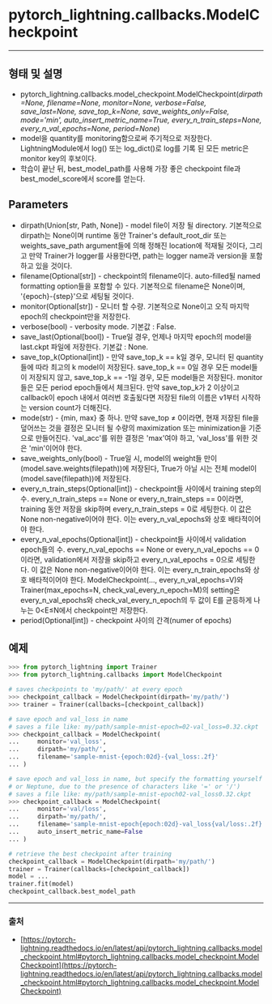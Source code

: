 # pytorch_lightning.callbacks.ModelCheckpoint
---
## 형태 및 설명
- pytorch_lightning.callbacks.model_checkpoint.ModelCheckpoint(*dirpath=None, filename=None, monitor=None, verbose=False, save_last=None, save_top_k=None, save_weights_only=False, mode='min', auto_insert_metric_name=True, every_n_train_steps=None, every_n_val_epochs=None, period=None*)
- model을 quantity를 monitoring함으로써 주기적으로 저장한다. LightningModule에서 log() 또는 log_dict()로 log를 기록 된 모든 metric은 monitor key의 후보이다.
- 학습이 끝난 뒤, best_model_path를 사용해 가장 좋은 checkpoint file과 best_model_score에서 score를 얻는다.

## Parameters

- dirpath(Union[str, Path, None]) - model file이 저장 될 directory. 기본적으로 dirpath는 None이며 runtime 동안 Trainer's default_root_dir 또는 weights_save_path argument들에 의해 정해진 location에 적재될 것이다, 그리고 만약 Trainer가 logger를 사용한다면, path는 logger name과 version을 포함하고 있을 것이다.
- filename(Optional[str]) - checkpoint의 filename이다. auto-filled될 named formatting option들을 포함할 수 있다. 기본적으로 filename은 None이며, '{epoch}-{step}'으로 세팅될 것이다.
- monitor(Optional[str]) - 모니터 할 수량. 기본적으로 None이고 오직 마지막 epoch의 checkpoint만을 저장한다.
- verbose(bool) - verbosity mode. 기본값 : False.
- save_last(Optional[bool]) - True일 경우, 언제나 마지막 epoch의 model을 last.ckpt 파일에 저장한다. 기본값 : None.
- save_top_k(Optional[int]) - 만약 save_top_k == k일 경우, 모니터 된 quantity들에 따라 최고의 k model이 저장된다. save_top_k == 0일 경우 모든 model들이 저장되지 않고, save_top_k == -1일 경우, 모든 model들은 저장된다. monitor들은 모든 period epoch들에서 체크된다. 만약 save_top_k가 2 이상이고 callback이 epoch 내에서 여러번 호출됬다면 저장된 file의 이름은 v1부터 시작하는 version count가 더해진다.
- mode(str) - {min, max} 중 하나. 만약 save_top ≠ 0이라면, 현재 저장된 file을 덮어쓰는 것을 결정은 모니터 될 수량의 maximization 또는 minimization을 기준으로 만들어진다. 'val_acc'를 위한 결정은 'max'여야 하고, 'val_loss'를 위한 것은 'min'이어야 한다.
- save_weights_only(bool) - True일 시, model의 weight들 만이 (model.save.weights(filepath))에 저장된다, True가 아닐 시는 전체 model이 (model.save(filepath))에 저장된다.
- every_n_train_steps(Optional[int]) - checkpoint들 사이에서 training step의 수. every_n_train_steps == None or every_n_train_steps == 0이라면, training 동안 저장을 skip하며 every_n_train_steps = 0로 세팅한다. 이 값은 None non-negative이어야 한다. 이는 every_n_val_epochs와 상호 배타적이어야 한다.
- every_n_val_epochs(Optional[int]) - checkpoint들 사이에서 validation epoch들의 수. every_n_val_epochs == None or every_n_val_epochs == 0이라면, validation에서 저장을 skip하고 every_n_val_epochs = 0으로 세팅한다. 이 값은 None non-negative이어야 한다. 이는 every_n_train_epochs와 상호 배타적이어야 한다. ModelCheckpoint(..., every_n_val_epochs=V)와 Trainer(max_epochs=N, check_val_every_n_epoch=M)의 setting은 every_n_val_epochs와 check_val_every_n_epoch의 두 값이 E를 균등하게 나누는 0<E≤N에서 checkpoint만 저장한다.
- period(Optional[int]) - checkpoint 사이의 간격(numer of epochs)

## 예제

```python
>>> from pytorch_lightning import Trainer
>>> from pytorch_lightning.callbacks import ModelCheckpoint

# saves checkpoints to 'my/path/' at every epoch
>>> checkpoint_callback = ModelCheckpoint(dirpath='my/path/')
>>> trainer = Trainer(callbacks=[checkpoint_callback])

# save epoch and val_loss in name
# saves a file like: my/path/sample-mnist-epoch=02-val_loss=0.32.ckpt
>>> checkpoint_callback = ModelCheckpoint(
...     monitor='val_loss',
...     dirpath='my/path/',
...     filename='sample-mnist-{epoch:02d}-{val_loss:.2f}'
... )

# save epoch and val_loss in name, but specify the formatting yourself (e.g. to avoid problems with Tensorboard
# or Neptune, due to the presence of characters like '=' or '/')
# saves a file like: my/path/sample-mnist-epoch02-val_loss0.32.ckpt
>>> checkpoint_callback = ModelCheckpoint(
...     monitor='val/loss',
...     dirpath='my/path/',
...     filename='sample-mnist-epoch{epoch:02d}-val_loss{val/loss:.2f}',
...     auto_insert_metric_name=False
... )

# retrieve the best checkpoint after training
checkpoint_callback = ModelCheckpoint(dirpath='my/path/')
trainer = Trainer(callbacks=[checkpoint_callback])
model = ...
trainer.fit(model)
checkpoint_callback.best_model_path
```

---

### 출처

- [https://pytorch-lightning.readthedocs.io/en/latest/api/pytorch_lightning.callbacks.model_checkpoint.html#pytorch_lightning.callbacks.model_checkpoint.ModelCheckpoint](https://pytorch-lightning.readthedocs.io/en/latest/api/pytorch_lightning.callbacks.model_checkpoint.html#pytorch_lightning.callbacks.model_checkpoint.ModelCheckpoint)